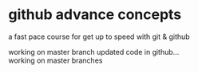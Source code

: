 # github advance concepts

a fast pace course for get up to speed with git & github

working on master branch updated code in github...  
working on master branches
